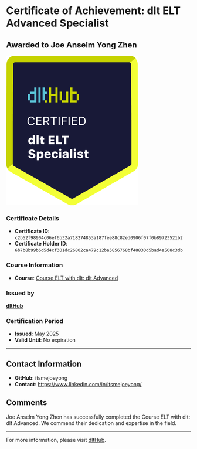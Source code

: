 
# Certificate of Achievement: dlt ELT Advanced Specialist

## Awarded to **Joe Anselm Yong Zhen**

![Course Image](../badges/dlt_ELT_specialist.png)

### Certificate Details
- **Certificate ID**: `c2b52f98904c06ef6b32a718274853a187fee88c82ed0906f07f0b89723521b2`
- **Certificate Holder ID**: `6b7b8b99b6d5d4cf301dc26802ca479c12ba5856768bf48830d5bad4a508c3db`

### Course Information
- **Course**: [Course ELT with dlt: dlt Advanced](https://github.com/dlt-hub/dlthub-education/tree/main/courses/dlt_advanced_2025)

### Issued by
[**dltHub**](https://dlthub.com/) 

### Certification Period
- **Issued**: May 2025
- **Valid Until**: No expiration

---

## Contact Information
- **GitHub**: itsmejoeyong
- **Contact**: https://www.linkedin.com/in/itsmejoeyong/

## Comments
Joe Anselm Yong Zhen has successfully completed the Course ELT with dlt: dlt Advanced. We commend their dedication and expertise in the field.

---

For more information, please visit [dltHub](https://dlthub.com/).
    